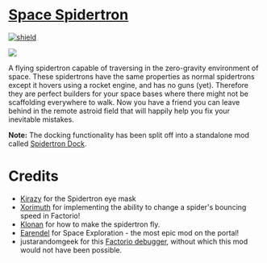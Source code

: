 
# [Space Spidertron](https://mods.factorio.com/mod/space-spidertron)

[![shield](https://img.shields.io/badge/dynamic/json?color=orange&label=Factorio&query=downloads_count&suffix=%20downloads&url=https%3A%2F%2Fmods.factorio.com%2Fapi%2Fmods%2Fspace-spidertron)](https://mods.factorio.com/mod/space-spidertron)

![](https://raw.githubusercontent.com/heinwessels/factorio-space-spidertron/main/mod-page/infographic.png)

A flying spidertron capable of traversing in the zero-gravity environment of space. These spidertrons have the same properties as normal spidertrons except it hovers using a rocket engine, and has no guns (yet). Therefore they are perfect builders for your space bases where there might not be scaffolding everywhere to walk. Now you have a friend you can leave behind in the remote astroid field that will happily help you fix your inevitable mistakes.

**Note:** The docking functionality has been split off into a standalone mod called [Spidertron Dock](https://mods.factorio.com/mod/spidertron-dock).

# Credits
- [Kirazy](https://mods.factorio.com/user/Kirazy) for the Spidertron eye mask
- [Xorimuth](https://mods.factorio.com/user/Xorimuth) for implementing the ability to change a spider's bouncing speed in Factorio!
- [Klonan](https://mods.factorio.com/mod/Companion_Drones) for how to make the spidertron fly.
- [Earendel](https://mods.factorio.com/user/Earendel) for Space Exploration - the most epic mod on the portal!
- justarandomgeek for this [Factorio debugger](https://marketplace.visualstudio.com/items?itemName=justarandomgeek.factoriomod-debug), without which this mod would not have been possible.